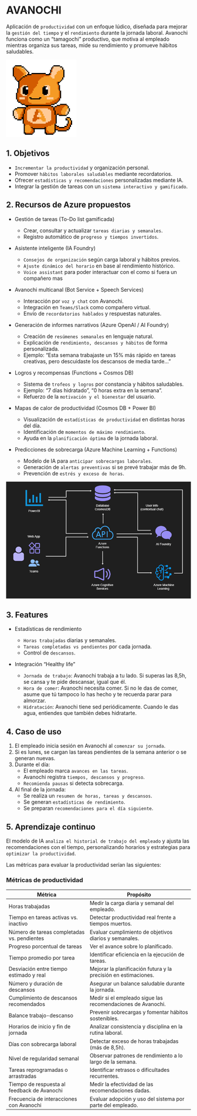 # AVANOCHI
Aplicación de `productividad` con un enfoque lúdico, diseñada para mejorar la `gestión del tiempo` y el `rendimiento` durante la jornada laboral. Avanochi funciona como un “tamagochi” productivo, que motiva al empleado mientras organiza sus tareas, mide su rendimiento y promueve hábitos saludables.

![alt text](\assets\avanochi\animated\avanochi_greet.gif)

## 1. Objetivos
- `Incrementar la productividad` y organización personal.
- Promover `hábitos laborales saludables` mediante recordatorios.
- Ofrecer `estadísticas y recomendaciones` personalizadas mediante IA.
- Integrar la gestión de tareas con un `sistema interactivo y gamificado`.

## 2. Recursos de Azure propuestos
- Gestión de tareas (To-Do list gamificada)
    - Crear, consultar y actualizar `tareas diarias y semanales`.
    - Registro automático de `progreso y tiempos invertidos`.

- Asistente inteligente (IA Foundry)
    - `Consejos de organización` según carga laboral y hábitos previos.
    - `Ajuste dinámico del horario` en base al rendimiento histórico.
    - `Voice assistant` para poder interactuar con el como si fuera un compañero mas

- Avanochi multicanal (Bot Service + Speech Services)
    - Interacción por `voz y chat` con Avanochi.  
    - Integración en `Teams/Slack` como compañero virtual.  
    - Envío de `recordatorios hablados` y respuestas naturales.  

- Generación de informes narrativos (Azure OpenAI / AI Foundry)
    - Creación de `resúmenes semanales` en lenguaje natural.  
    - Explicación de `rendimiento, descansos y hábitos` de forma personalizada.  
    - Ejemplo: “Esta semana trabajaste un 15% más rápido en tareas creativas, pero descuidaste los descansos de media tarde…”  

- Logros y recompensas (Functions + Cosmos DB)
    - Sistema de `trofeos y logros` por constancia y hábitos saludables.  
    - Ejemplo: “7 días hidratado”, “0 horas extra en la semana”.  
    - Refuerzo de la `motivación y el bienestar` del usuario.  

- Mapas de calor de productividad (Cosmos DB + Power BI)
    - Visualización de `estadísticas de productividad` en distintas horas del día.  
    - Identificación de `momentos de máximo rendimiento`.  
    - Ayuda en la `planificación óptima` de la jornada laboral.  

- Predicciones de sobrecarga (Azure Machine Learning + Functions)
    - Modelo de IA para `anticipar sobrecargas laborales`.  
    - Generación de `alertas preventivas` si se prevé trabajar más de 9h.  
    - Prevención de `estrés y exceso de horas`.  

![alt text](assets\diagrams\architecture.png)

## 3. Features
- Estadísticas de rendimiento
    - `Horas trabajadas` diarias y semanales.
    - `Tareas completadas vs pendientes` por cada jornada.
    - Control de `descansos`.

- Integración “Healthy life”
    - `Jornada de trabajo`: Avanochi trabaja a tu lado. Si superas las 8,5h, se cansa y te pide descansar, igual que él.
    - `Hora de comer`: Avanochi necesita comer. Si no le das de comer, asume que tú tampoco lo has hecho y te recuerda parar para almorzar.
    - `Hidratación`: Avanochi tiene sed periódicamente. Cuando le das agua, entiendes que también debes hidratarte.


## 4. Caso de uso
1. El empleado inicia sesión en Avanochi al `comenzar su jornada`.
2. Si es lunes, se cargan las tareas pendientes de la semana anterior o se generan nuevas.
3. Durante el día:
    - El empleado marca `avances en las tareas`.
    - Avanochi registra `tiempos, descansos y progreso`.
    - `Recomienda pausas` si detecta sobrecarga.
4. Al final de la jornada:
    - Se realiza un `resumen de horas, tareas y descansos`.
    - Se generan `estadísticas de rendimiento`.
    - Se preparan `recomendaciones para el día siguiente`.

## 5. Aprendizaje continuo
El modelo de IA `analiza el historial de trabajo del empleado` y ajusta las recomendaciones con el tiempo, personalizando horarios y estrategias para `optimizar la productividad`.

Las métricas para evaluar la productividad serían las siguientes:

### Métricas de productividad

| Métrica                                   | Propósito                                                                 |
|-------------------------------------------|---------------------------------------------------------------------------|
| Horas trabajadas                          | Medir la carga diaria y semanal del empleado.                             |
| Tiempo en tareas activas vs. inactivo     | Detectar productividad real frente a tiempos muertos.                     |
| Número de tareas completadas vs. pendientes | Evaluar cumplimiento de objetivos diarios y semanales.                   |
| Progreso porcentual de tareas             | Ver el avance sobre lo planificado.                                       |
| Tiempo promedio por tarea                 | Identificar eficiencia en la ejecución de tareas.                         |
| Desviación entre tiempo estimado y real   | Mejorar la planificación futura y la precisión en estimaciones.           |
| Número y duración de descansos            | Asegurar un balance saludable durante la jornada.                         |
| Cumplimiento de descansos recomendados    | Medir si el empleado sigue las recomendaciones de Avanochi.               |
| Balance trabajo-descanso                  | Prevenir sobrecargas y fomentar hábitos sostenibles.                      |
| Horarios de inicio y fin de jornada       | Analizar consistencia y disciplina en la rutina laboral.                  |
| Días con sobrecarga laboral               | Detectar exceso de horas trabajadas (más de 8,5h).                        |
| Nivel de regularidad semanal              | Observar patrones de rendimiento a lo largo de la semana.                 |
| Tareas reprogramadas o arrastradas        | Identificar retrasos o dificultades recurrentes.                          |
| Tiempo de respuesta al feedback de Avanochi | Medir la efectividad de las recomendaciones dadas.                       |
| Frecuencia de interacciones con Avanochi  | Evaluar adopción y uso del sistema por parte del empleado.                |
